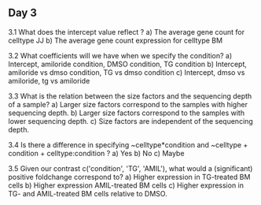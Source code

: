 ## Day 3

3.1 What does the intercept value reflect ?
    a) The average gene count for celltype JJ
    b) The average gene count expression for celltype BM

3.2 What coefficients will we have when we specify the condition?
    a) Intercept, amiloride condition, DMSO condition, TG condition
    b) Intercept, amiloride vs dmso condition, TG vs dmso condition
    c) Intercept, dmso vs amiloride, tg vs amiloride

3.3 What is the relation between the size factors and the sequencing depth of a sample?
    a) Larger size factors correspond to the samples with higher sequencing depth.
    b) Larger size factors correspond to the samples with lower sequencing depth.
    c) Size factors are independent of the sequencing depth.

3.4 Is there a difference in specifying ~celltype*condition and ~celltype + condition + celltype:condition ?
   a) Yes
   b) No
   c) Maybe

3.5 Given our contrast c('condition', 'TG', 'AMIL'), what would a (significant) positive foldchange correspond to?
   a) Higher expression in TG-treated BM cells
   b) Higher expression AMIL-treated BM cells
   c) Higher expression in TG- and AMIL-treated BM cells relative to DMSO.
